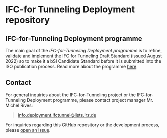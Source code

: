 # IFC-for Tunneling Deployment repository

## IFC-for-Tunneling Deployment programme

The main goal of the *IFC-for-Tunneling Deployment programme* is to refine, validate and implement
 the IFC for Tunneling Draft Standard (issued August 2022) so to make it
 a bSI Candidate Standard before it is submitted into the ISO publication process.
Read more about the programme [here](./about.md).


## Contact

For general inquiries about the IFC-for-Tunneling project
 or the IFC-for-Tunneling Deployment programme, please contact project manager Mr. Michel Rives: 

> [info.deployment.ifctunnel@lists.lrz.de](mailto:info.deployment.ifctunnel@lists.lrz.de)

For inquiries regarding this GitHub repository or the development process, please [open an issue](https://github.com/bSI-InfraRoom/IFC-Tunnel-Deployment/issues/new). 
